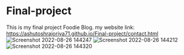 # Final-project
This is my final project Foodie Blog.
my website link: https://ashutoshrajoriya71.github.io/Final-project/contact.html
![Screenshot 2022-08-26 144247](https://user-images.githubusercontent.com/109854678/186870721-30a96780-b0ad-4068-9b33-3154940e69c7.png)
![Screenshot 2022-08-26 144212](https://user-images.githubusercontent.com/109854678/186870742-732aebdf-47fa-4790-8676-98e19155cd8a.png)
![Screenshot 2022-08-26 144320](https://user-images.githubusercontent.com/109854678/186870776-6f88b4b3-906f-4e3f-95d6-159375184550.png)
